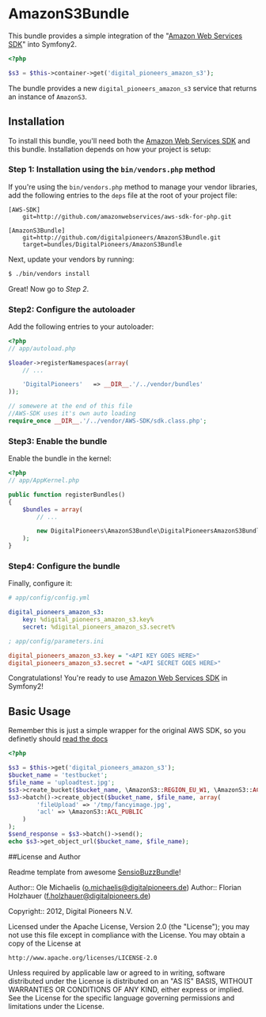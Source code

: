 AmazonS3Bundle
================

This bundle provides a simple integration of the "[Amazon Web Services SDK](/amazonwebservices/aws-sdk-for-php)" into Symfony2.

``` php
<?php

$s3 = $this->container->get('digital_pioneers_amazon_s3');
````

The bundle provides a new `digital_pioneers_amazon_s3` service that returns an instance of
`AmazonS3`.

## Installation

To install this bundle, you'll need both the [Amazon Web Services SDK](/amazonwebservices/aws-sdk-for-php)
and this bundle. Installation depends on how your project is setup:

### Step 1: Installation using the `bin/vendors.php` method

If you're using the `bin/vendors.php` method to manage your vendor libraries,
add the following entries to the `deps` file at the root of your project file:

```
[AWS-SDK]
    git=http://github.com/amazonwebservices/aws-sdk-for-php.git

[AmazonS3Bundle]
    git=http://github.com/digitalpioneers/AmazonS3Bundle.git
    target=bundles/DigitalPioneers/AmazonS3Bundle
```

Next, update your vendors by running:

``` bash
$ ./bin/vendors install
```

Great! Now go to *Step 2*.

### Step2: Configure the autoloader

Add the following entries to your autoloader:

``` php
<?php
// app/autoload.php

$loader->registerNamespaces(array(
    // ...

    'DigitalPioneers'	=> __DIR__.'/../vendor/bundles'
));

// somewere at the end of this file
//AWS-SDK uses it's own auto loading
require_once __DIR__.'/../vendor/AWS-SDK/sdk.class.php';

```

### Step3: Enable the bundle

Enable the bundle in the kernel:

``` php
<?php
// app/AppKernel.php

public function registerBundles()
{
    $bundles = array(
        // ...

        new DigitalPioneers\AmazonS3Bundle\DigitalPioneersAmazonS3Bundle(),
    );
}
```

### Step4: Configure the bundle

Finally, configure it:

``` yaml
# app/config/config.yml

digital_pioneers_amazon_s3:
    key: %digital_pioneers_amazon_s3.key%
    secret: %digital_pioneers_amazon_s3.secret%

```

``` ini
; app/config/parameters.ini

digital_pioneers_amazon_s3.key = "<API KEY GOES HERE>"
digital_pioneers_amazon_s3.secret = "<API SECRET GOES HERE>"

```

Congratulations! You're ready to use [Amazon Web Services SDK](/amazonwebservices/aws-sdk-for-php) in Symfony2!

## Basic Usage

Remember this is just a simple wrapper for the original AWS SDK, so you definetly should [read the docs](http://docs.amazonwebservices.com/AWSSDKforPHP/latest/#i=AmazonS3)

``` php
<?php

$s3 = $this->get('digital_pioneers_amazon_s3');
$bucket_name = 'testbucket';
$file_name = 'uploadtest.jpg';
$s3->create_bucket($bucket_name, \AmazonS3::REGION_EU_W1, \AmazonS3::ACL_PUBLIC);
$s3->batch()->create_object($bucket_name, $file_name, array(
    	'fileUpload' => '/tmp/fancyimage.jpg',
    	'acl' => \AmazonS3::ACL_PUBLIC
    )
);
$send_response = $s3->batch()->send();
echo $s3->get_object_url($bucket_name, $file_name);

```

##License and Author

Readme template from awesome [SensioBuzzBundle](/sensio/SensioBuzzBundle)!

Author:: Ole Michaelis (<o.michaelis@digitalpioneers.de>)
Author:: Florian Holzhauer (<f.holzhauer@digitalpioneers.de>)

Copyright:: 2012, Digital Pioneers N.V.

Licensed under the Apache License, Version 2.0 (the "License");
you may not use this file except in compliance with the License.
You may obtain a copy of the License at

    http://www.apache.org/licenses/LICENSE-2.0

Unless required by applicable law or agreed to in writing, software
distributed under the License is distributed on an "AS IS" BASIS,
WITHOUT WARRANTIES OR CONDITIONS OF ANY KIND, either express or implied.
See the License for the specific language governing permissions and
limitations under the License.
